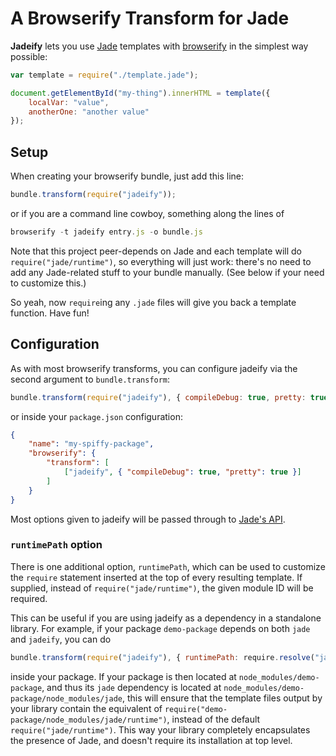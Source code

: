 # A Browserify Transform for Jade

**Jadeify** lets you use [Jade][] templates with [browserify][] in the simplest way possible:

```js
var template = require("./template.jade");

document.getElementById("my-thing").innerHTML = template({
    localVar: "value",
    anotherOne: "another value"
});
```

## Setup

When creating your browserify bundle, just add this line:

```js
bundle.transform(require("jadeify"));
```

or if you are a command line cowboy, something along the lines of

```js
browserify -t jadeify entry.js -o bundle.js
```

Note that this project peer-depends on Jade and each template will do `require("jade/runtime")`, so everything will just work: there's no need to add any Jade-related stuff to your bundle manually. (See below if your need to customize this.)

So yeah, now `require`ing any `.jade` files will give you back a template function. Have fun!

## Configuration

As with most browserify transforms, you can configure jadeify via the second argument to `bundle.transform`:

```js
bundle.transform(require("jadeify"), { compileDebug: true, pretty: true });
```

or inside your `package.json` configuration:

```json
{
    "name": "my-spiffy-package",
    "browserify": {
        "transform": [
            ["jadeify", { "compileDebug": true, "pretty": true }]
        ]
    }
}
```

Most options given to jadeify will be passed through to [Jade's API][].

### `runtimePath` option

There is one additional option, `runtimePath`, which can be used to customize the `require` statement inserted at the top of every resulting template. If supplied, instead of `require("jade/runtime")`, the given module ID will be required.

This can be useful if you are using jadeify as a dependency in a standalone library. For example, if your package `demo-package` depends on both `jade` and `jadeify`, you can do

```js
bundle.transform(require("jadeify"), { runtimePath: require.resolve("jade/runtime") });
```

inside your package. If your package is then located at `node_modules/demo-package`, and thus its `jade` dependency is located at `node_modules/demo-package/node_modules/jade`, this will ensure that the template files output by your library contain the equivalent of `require("demo-package/node_modules/jade/runtime")`, instead of the default `require("jade/runtime")`. This way your library completely encapsulates the presence of Jade, and doesn't require its installation at top level.

[Jade]: http://jade-lang.com/
[browserify]: https://github.com/substack/node-browserify
[Jade's API]: http://jade-lang.com/api/
